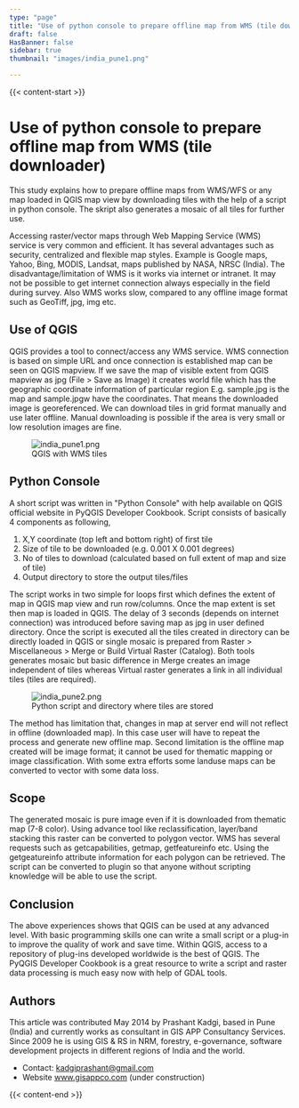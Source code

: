 ```yaml
---
type: "page"
title: "Use of python console to prepare offline map from WMS (tile downloader)"
draft: false
HasBanner: false
sidebar: true
thumbnail: "images/india_pune1.png"

---
```


{{< content-start >}}

# Use of python console to prepare offline map from WMS (tile downloader)

This study explains how to prepare offline maps from WMS/WFS or any map loaded in QGIS map view by downloading tiles with the help of a script in python console. The skript also generates a mosaic of all tiles for further use.

Accessing raster/vector maps through Web Mapping Service (WMS) service is very common and efficient. It has several advantages such as security, centralized and flexible map styles. Example is Google maps, Yahoo, Bing, MODIS, Landsat, maps published by NASA, NRSC (India). The disadvantage/limitation of WMS is it works via internet or intranet. It may not be possible to get internet connection always especially in the field during survey. Also WMS works slow, compared to any offline image format such as GeoTiff, jpg, img etc.

## Use of QGIS

QGIS provides a tool to connect/access any WMS service. WMS connection is based on simple URL and once connection is established map can be seen on QGIS mapview. If we save the map of visible extent from QGIS mapview as jpg (File \> Save as Image) it creates world file which has the geographic coordinate information of particular region E.g. sample.jpg is the map and sample.jpgw have the coordinates. That means the downloaded image is georeferenced. We can download tiles in grid format manually and use later offline. Manual downloading is possible if the area is very small or low resolution images are fine.

<figure>
<img src="../images/india_pune1.png" class="align-left" alt="india_pune1.png" />
<figcaption>QGIS with WMS tiles</figcaption>
</figure>

## Python Console

A short script was written in "Python Console" with help available on QGIS official website in PyQGIS Developer Cookbook. Script consists of basically 4 components as following,

1.  X,Y coordinate (top left and bottom right) of first tile
2.  Size of tile to be downloaded (e.g. 0.001 X 0.001 degrees)
3.  No of tiles to download (calculated based on full extent of map and size of tile)
4.  Output directory to store the output tiles/files

The script works in two simple for loops first which defines the extent of map in QGIS map view and run row/columns. Once the map extent is set then map is loaded in QGIS. The delay of 3 seconds (depends on internet connection) was introduced before saving map as jpg in user defined directory. Once the script is executed all the tiles created in directory can be directly loaded in QGIS or single mosaic is prepared from Raster \> Miscellaneous \> Merge or Build Virtual Raster (Catalog). Both tools generates mosaic but basic difference in Merge creates an image independent of tiles whereas Virtual raster generates a link in all individual tiles (tiles are required).

<figure>
<img src="../images/india_pune2.png" class="align-left" alt="india_pune2.png" />
<figcaption>Python script and directory where tiles are stored</figcaption>
</figure>

The method has limitation that, changes in map at server end will not reflect in offline (downloaded map). In this case user will have to repeat the process and generate new offline map. Second limitation is the offline map created will be image format; it cannot be used for thematic mapping or image classification. With some extra efforts some landuse maps can be converted to vector with some data loss.

## Scope

The generated mosaic is pure image even if it is downloaded from thematic map (7-8 color). Using advance tool like reclassification, layer/band stacking this raster can be converted to polygon vector. WMS has several requests such as getcapabilities, getmap, getfeatureinfo etc. Using the getgeatureinfo attribute information for each polygon can be retrieved. The script can be converted to plugin so that anyone without scripting knowledge will be able to use the script.

## Conclusion

The above experiences shows that QGIS can be used at any advanced level. With basic programming skills one can write a small script or a plug-in to improve the quality of work and save time. Within QGIS, access to a repository of plug-ins developed worldwide is the best of QGIS. The PyQGIS Developer Cookbook is a great resource to write a script and raster data processing is much easy now with help of GDAL tools.

## Authors

This article was contributed May 2014 by Prashant Kadgi, based in Pune (India) and currently works as consultant in GIS APP Consultancy Services. Since 2009 he is using GIS & RS in NRM, forestry, e-governance, software development projects in different regions of India and the world.

-   Contact: <kadgiprashant@gmail.com>
-   Website www.gisappco.com (under construction)

{{< content-end >}}
